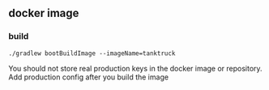 
## docker image

### build

````shell
./gradlew bootBuildImage --imageName=tanktruck
````
You should not store real production keys in the docker image or repository.
Add production config after you build the image
